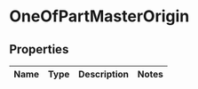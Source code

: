 # OneOfPartMasterOrigin

## Properties
Name | Type | Description | Notes
------------ | ------------- | ------------- | -------------
